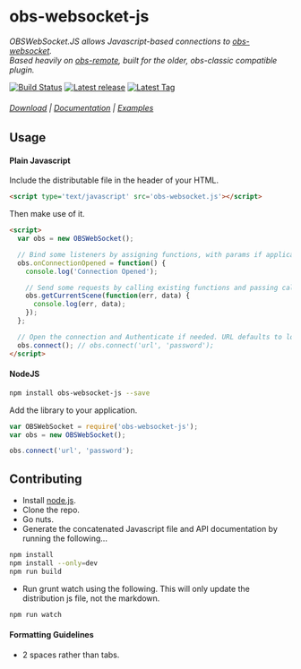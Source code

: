 # obs-websocket-js

*OBSWebSocket.JS allows Javascript-based connections to [obs-websocket](https://github.com/Palakis/obs-websocket).  
Based heavily on [obs-remote](https://github.com/nodecg/obs-remote-js), built for the older, obs-classic compatible plugin.*

[![Build Status][badge-build-status]](https://travis-ci.org/haganbmj/obs-websocket-js) [![Latest release][badge-release]][Releases] [![Latest Tag][badge-tag]][Tags]

###### [Download](https://haganbmj.github.io/obs-websocket-js/dist/obs-websocket.js) | [Documentation](https://github.com/haganbmj/obs-websocket-js/blob/gh-pages/dist/DOCUMENTATION.md) | [Examples](https://github.com/haganbmj/obs-websocket-js/blob/gh-pages/samples)

## Usage

#### Plain Javascript
Include the distributable file in the header of your HTML.
```html
<script type='text/javascript' src='obs-websocket.js'></script>
```

Then make use of it.
```html
<script>
  var obs = new OBSWebSocket();

  // Bind some listeners by assigning functions, with params if applicable.
  obs.onConnectionOpened = function() {
    console.log('Connection Opened');

    // Send some requests by calling existing functions and passing callbacks.
    obs.getCurrentScene(function(err, data) {
      console.log(err, data);
    });
  };

  // Open the connection and Authenticate if needed. URL defaults to localhost:4444
  obs.connect(); // obs.connect('url', 'password');
</script>
```


#### NodeJS
```sh
npm install obs-websocket-js --save
```

Add the library to your application.
```js
var OBSWebSocket = require('obs-websocket-js');
var obs = new OBSWebSocket();

obs.connect('url', 'password');
```

## Contributing
- Install [node.js](http://nodejs.org).
- Clone the repo.
- Go nuts.
- Generate the concatenated Javascript file and API documentation by running the following...
```sh
npm install
npm install --only=dev
npm run build
```
- Run grunt watch using the following. This will only update the distribution js file, not the markdown.
```sh
npm run watch
```

#### Formatting Guidelines
- 2 spaces rather than tabs.



  [Releases]: https://github.com/haganbmj/obs-websocket-js/releases "obs-websocket-js Releases"
  [Tags]: https://github.com/haganbmj/obs-websocket-js/tags "obs-websocket-js Tags"
  [badge-build-status]: https://img.shields.io/travis/haganbmj/obs-websocket-js/master.svg?style=flat "Travis Status"
  [badge-tag]: https://img.shields.io/github/tag/haganbmj/obs-websocket-js.svg?style=flat "Latest Tag"
  [badge-release]: https://img.shields.io/github/release/haganbmj/obs-websocket-js.svg?style=flat "Latest Release"
